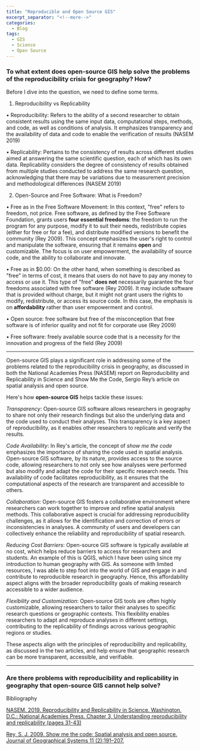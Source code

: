 ```yaml
---
title: "Reproducible and Open Source GIS"
excerpt_separator: "<!--more-->"
categories:
  - Blog
tags:
  - GIS
  - Science
  - Open Source
---
```

### To what extent does open-source GIS help solve the problems of the reproducibility crisis for geography? How?

Before I dive into the question, we need to define some terms.

1. Reproducibility vs Replicability

•	Reproducibility: Refers to the ability of a second researcher to obtain consistent results using the same input data, computational steps, methods, and code, as well as conditions of analysis. It emphasizes transparency and the availability of data and code to enable the verification of results (NASEM 2019)

•	Replicability: Pertains to the consistency of results across different studies aimed at answering the same scientific question, each of which has its own data. Replicability considers the degree of consistency of results obtained from multiple studies conducted to address the same research question, acknowledging that there may be variations due to measurement precision and methodological differences (NASEM 2019)

2. Open-Source and Free Software: What is Freedom?

•	Free as in the Free Software Movement: In this context, "free" refers to freedom, not price. Free software, as defined by the Free Software Foundation, grants users **four essential freedoms**: the freedom to run the program for any purpose, modify it to suit their needs, redistribute copies (either for free or for a fee), and distribute modified versions to benefit the community (Rey 2009). This concept emphasizes the user's right to control and manipulate the software, ensuring that it remains **open** and customizable. The focus is on user empowerment, the availability of source code, and the ability to collaborate and innovate.

•	Free as in $0.00: On the other hand, when something is described as "free" in terms of cost, it means that users do not have to pay any money to access or use it. This type of "free" **does not** necessarily guarantee the four freedoms associated with free software (Rey 2009). It may include software that is provided without charge, but it might not grant users the rights to modify, redistribute, or access its source code. In this case, the emphasis is on **affordability** rather than user empowerment and control.

•	Open source: free software but free of the misconception that free software is of inferior quality and not fit for corporate use (Rey 2009)

•	Free software: freely available source code that is a necessity for the innovation and progress of the field (Rey 2009)

----------

Open-source GIS plays a significant role in addressing some of the problems related to the reproducibility crisis in geography, as discussed in both the National Academies Press (NASEM) report on Reproducibility and Replicability in Science and Show Me the Code, Sergio Rey’s article on spatial analysis and open source. 

Here's how **open-source GIS** helps tackle these issues:

*Transparency*: Open-source GIS software allows researchers in geography to share not only their research findings but also the underlying data and the code used to conduct their analyses. This transparency is a key aspect of reproducibility, as it enables other researchers to replicate and verify the results. 

*Code Availability*: In Rey's article, the concept of *show me the code* emphasizes the importance of sharing the code used in spatial analysis. Open-source GIS software, by its nature, provides access to the source code, allowing researchers to not only see how analyses were performed but also modify and adapt the code for their specific research needs. This availability of code facilitates reproducibility, as it ensures that the computational aspects of the research are transparent and accessible to others.

*Collaboration*: Open-source GIS fosters a collaborative environment where researchers can work together to improve and refine spatial analysis methods. This collaborative aspect is crucial for addressing reproducibility challenges, as it allows for the identification and correction of errors or inconsistencies in analyses. A community of users and developers can collectively enhance the reliability and reproducibility of spatial research.

*Reducing Cost Barriers*: Open-source GIS software is typically available at no cost, which helps reduce barriers to access for researchers and students. An example of this is QGIS, which I have been using since my introduction to human geography with GIS. As someone with limited resources, I was able to step foot into the world of GIS and engage in and contribute to reproducible research in geography. Hence, this affordability aspect aligns with the broader reproducibility goals of making research accessible to a wider audience. 

*Flexibility and Customization*: Open-source GIS tools are often highly customizable, allowing researchers to tailor their analyses to specific research questions or geographic contexts. This flexibility enables researchers to adapt and reproduce analyses in different settings, contributing to the replicability of findings across various geographic regions or studies.

These aspects align with the principles of reproducibility and replicability, as discussed in the two articles, and help ensure that geographic research can be more transparent, accessible, and verifiable.

----------

### Are there problems with reproducibility and replicability in geography that open-source GIS cannot help solve?




Bibliography

[NASEM. 2019. Reproducibility and Replicability in Science. Washington, D.C.: National Academies Press. Chapter 3, Understanding reproducibility and replicability (pages 31-43)](https://doi.org/10.17226/25303)

[Rey, S. J. 2009. Show me the code: Spatial analysis and open source. Journal of Geographical Systems 11 (2):191–207.](http://dx.doi.org/10.1007/s10109-009-0086-8)
